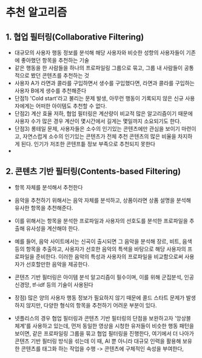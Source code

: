 # 추천 알고리즘



## 1. 협업 필터링(Collaborative Filtering)

- 대규모의 사용자 행동 정보를 분석해 해당 사용자와 비슷한 성향의 사용자들이 기존에 좋아했던 항목을 추천하는 기술
- 같은 행동을 한 사람들을 하나의 프로파일링 그룹으로 묶고, 그룹 내 사람들이 공통적으로 봤던 콘텐츠를 추천하는 것
- 사용자 A가 라면과 콜라를 구입하면서 생수를 구입했다면, 라면과 콜라를 구입하는 사용자 B에게 생수를 추천해준다
- 단점1) 'Cold start'라고 불리는 문제 발생, 아무런 행동이 기록되지 않은 신규 사용자에게는 어떠한 아이템도 추천할 수 없다.
- 단점2) 계산 효율 저하, 협업 필터링은 계산량이 비교적 많은 알고리즘이기 때문에 사용자 수가 많은 경우 계산이 몇시간에서 길게는 몇일까지 소요되기도 한다.
- 단점3) 롱테일 문제, 사용자들은 소수의 인기있는 콘텐츠에만 관심을 보이기 마련이고, 자연스럽게 소수의 인기있는 콘텐츠가 전체 추천 콘텐츠의 많은 비율을 차지하게 된다. 인기가 저조한 콘텐프틑 정보 부족으로 추천되지 못한다
- 





## 2. 콘텐츠 기반 필터링(Contents-based Filtering)



- 항목 자체를 분석해서 추천한다

- 음악을 추천하기 위해서는 음악 자체를 분석하고, 상품이라면 상품 설명을 분석해 유사한 항목을 추천해준다.

- 이를 위해서는 항목을 분석한 프로파일과 사용자의 선호도를 분석한 프로파일을 추출해 유사성을 계산해야 한다.

- 예를 들어, 음악 사이트에서는 신곡이 출시되면 그 음악을 분석해 장르, 비트, 음색 등의 항목을 추출하고, 사용자가 선호한 음악의 특색을 바탕으로 해당 사용자의 프로파일을 준비한다. 이러한 음악의 특성과 사용자의 프로파일을 비교함으로써 사용자가 선호할만한 음악을 제공한다.

- 콘텐츠 기반 필터링은 아이템 분석 알고리즘이 필수이며, 이를 위해 군집분석, 인공 신경망, tf-idf 등의 기술이 사용된다

- 장점) 많은 양의 사용자 행동 정보가 필요하지 않기 때문에 콜드 스타트 문제가 발생하지 않지만, 다양한 형식의 항목을 추천하기 어려운 부분이 있다.

- 넷플리스의 경우 협업 필터링과 콘텐츠 기반 필터링의 단점을 보완하고자 '앙상블 체계'를 사용하고 있는데, 먼저 동일한 영상을 시청한 유저들이 비슷한 행동 패턴을 보이면, 같은 프로파일링 그룹을 묶고 협업 필터링을 진행한다, 여기에서 더 나아가 콘텐츠 기반 필터링 방식을 섞는데 이 때, AI 뿐 아니라 대규모 인력을 활용해 보유한 콘텐츠를 태그화 하는 작업을 수행 -> 콘텐츠에 구체적인 속성을 부여한다,

  

